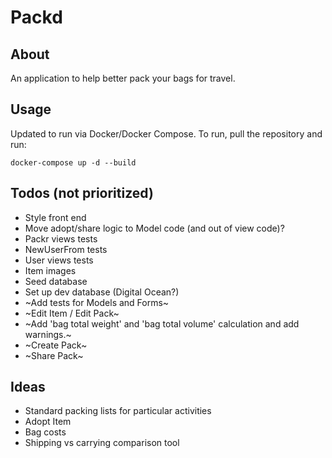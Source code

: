 # Packd

## About

An application to help better pack your bags for travel. 

## Usage

Updated to run via Docker/Docker Compose. To run, pull the repository and run: 

`docker-compose up -d --build`

## Todos (not prioritized)

* Style front end
* Move adopt/share logic to Model code (and out of view code)?
* Packr views tests
* NewUserFrom tests
* User views tests
* Item images
* Seed database
* Set up dev database (Digital Ocean?)
* ~Add tests for Models and Forms~
* ~Edit Item / Edit Pack~
* ~Add 'bag total weight' and 'bag total volume' calculation and add warnings.~ 
* ~Create Pack~
* ~Share Pack~

## Ideas

* Standard packing lists for particular activities
* Adopt Item
* Bag costs
* Shipping vs carrying comparison tool
